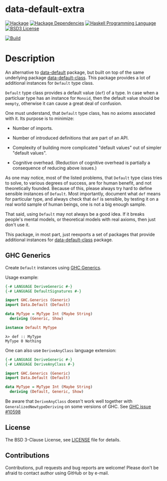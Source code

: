 # data-default-extra

[![Hackage](http://img.shields.io/hackage/v/data-default-extra.svg)][data-default-extra]
[![Hackage Dependencies](https://img.shields.io/hackage-deps/v/data-default-extra.svg)](http://packdeps.haskellers.com/reverse/data-default-extra)
[![Haskell Programming Language](https://img.shields.io/badge/language-Haskell-blue.svg)][Haskell.org]
[![BSD3 License](http://img.shields.io/badge/license-BSD3-brightgreen.svg)][tl;dr Legal: BSD3]

[![Build](https://travis-ci.org/trskop/data-default-extra.svg)](https://travis-ci.org/trskop/data-default-extra)


# Description

An alternative to [data-default][] package, but built on top of the same
underlying package [data-default-class][]. This package provides a lot of
additional instances for `Default` type class.

`Default` type class provides a default value (`def`) of a type. In case when a
particluar type has an instance for `Monoid`, then the default value should be
`mempty`, otherwise it can cause a great deal of confusion.

One must understand, that `Default` type class, has no axioms associated with
it. Its purpose is to minimize:

* Number of imports.

* Number of introduced definitions that are part of an API.

* Complexity of building more complicated "default values" out of simpler
  "default values".

* Cognitive overhead. (Reduction of cognitive overhead is partially a
  consequence of reducing above issues.)

As one may notice, most of the listed problems, that `Default` type class tries
to solve, to various degrees of success, are for human benefit, and not
theoretically founded. Because of this, please always try hard to define
sensible instances of `Default`. Most importantly, document what `def` means
for particular type, and always check that `def` is sensible, by testing it on
a real world sample of human beings, one is not a big enough sample.

That said, using `Default` may not always be a good idea. If it breaks people's
mental models, or theoretical models with real axioms, then just don't use it.

This package, in most part, just reexports a set of packages that provide
additional instances for [data-default-class][] package.


## GHC Generics

Create `Default` instances using [GHC Generics][].

Usage example:

```Haskell
{-# LANGUAGE DeriveGeneric #-}
{-# LANGUAGE DefaultSignatures #-}

import GHC.Generics (Generic)
import Data.Default (Default)

data MyType = MyType Int (Maybe String)
  deriving (Generic, Show)

instance Default MyType
```

```
λ> def :: MyType
MyType 0 Nothing
```

One can also use `DeriveAnyClass` language extension:

```Haskell
{-# LANGUAGE DeriveGeneric #-}
{-# LANGUAGE DeriveAnyClass #-}

import GHC.Generics (Generic)
import Data.Default (Default)

data MyType = MyType Int (Maybe String)
  deriving (Default, Generic, Show)
```

Be aware that `DeriveAnyClass` doesn't work well together with
`GeneralizedNewtypeDeriving` on some versions of GHC. See [GHC issue #10598][]


## License

The BSD 3-Clause License, see [LICENSE][] file for details.


## Contributions

Contributions, pull requests and bug reports are welcome! Please don't be
afraid to contact author using GitHub or by e-mail.


[data-default]:
  https://hackage.haskell.org/package/data-default
  "Hackage: data-default"
[data-default-class]:
  https://hackage.haskell.org/package/data-default
  "Hackage: data-default-class"
[data-default-extra]:
  https://hackage.haskell.org/package/data-default-extra
  "Package data-default-extra on Hackage"
[GHC Generics]:
  https://wiki.haskell.org/GHC.Generics
  "GHC.Generics on HaskellWiki"
[GHC issue #10598]:
  https://ghc.haskell.org/trac/ghc/ticket/10598
  "GHC issue #10598: DeriveAnyClass and GND don't work well together"
[Haskell.org]:
  http://www.haskell.org
  "The Haskell Programming Language"
[LICENSE]:
  https://github.com/trskop/data-default-extra/blob/master/extra/LICENSE
  "License of data-default-extra package."
[tl;dr Legal: BSD3]:
  https://tldrlegal.com/license/bsd-3-clause-license-%28revised%29
  "BSD 3-Clause License (Revised)"
